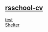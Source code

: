 [rsschool-cv](https://kosta4310.github.io/rsschool-cv/cv.md)   
-------------
[test](https://github.com/kosta4310/rsschool-cv/blob/gh-pages/cv.md)   
[Shelter](https://kosta4310.github.io/rsschool-cv/kosta4310-JSFE2022Q1/shelter-dom/pages/main)   

 

